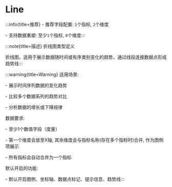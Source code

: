# Line

:::info{title=推荐}
\- 推荐字段配置: `1`个指标, `2`个维度

\- 支持数据重塑: 至少`1`个指标, `0`个维度:::

:::note{title=描述}
折线图类型定义



折线图，适用于展示数据随时间或有序类别变化的趋势，通过线段连接数据点形成趋势线:::

:::warning{title=Warning}
适用场景:

\- 展示时间序列数据的变化趋势

\- 比较多个数据系列的趋势对比

\- 分析数据的增长或下降规律



数据要求:

\- 至少1个数值字段（度量）

\- 第一个维度会放至X轴, 其余维度会与指标名称(存在多个指标时)合并, 作为图例项展示

\- 所有指标会自动合并为一个指标

默认开启的功能:

\- 默认开启图例、坐标轴、数据点标记、提示信息、趋势线:::

